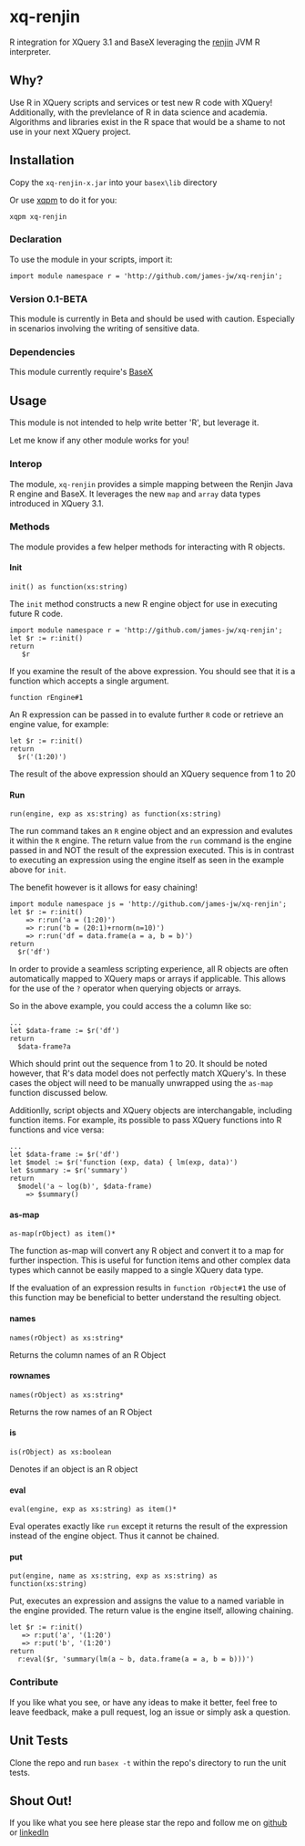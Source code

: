 # xq-renjin

R integration for XQuery 3.1 and BaseX leveraging the [renjin][3] JVM R interpreter.

## Why?

Use R in XQuery scripts and services or test new R code with XQuery! Additionally, with the 
prevlelance of R in data science and academia. Algorithms and libraries exist in the R space that would be a
shame to not use in your next XQuery project.

## Installation
Copy the ``xq-renjin-x.jar`` into your ``basex\lib`` directory 

Or use [xqpm][3] to do it for you:
```
xqpm xq-renjin
```

### Declaration
To use the module in your scripts, import it:

```xquery
import module namespace r = 'http://github.com/james-jw/xq-renjin';
```

### Version 0.1-BETA
This module is currently in Beta and should be used with caution. Especially in scenarios involving the
writing of sensitive data. 

### Dependencies
This module currently require's [BaseX][0]

## Usage 
This module is not intended to help write better 'R', but leverage it.

Let me know if any other module works for you!

### Interop

The module, `xq-renjin` provides a simple mapping between the Renjin Java R engine and BaseX. 
It leverages the new `map` and `array` data types introduced in XQuery 3.1.

### Methods
The module provides a few helper methods for interacting with R objects. 

#### Init

```xquery
init() as function(xs:string)
```

The `init` method constructs a new R engine object for use in executing future R code.

```xquery
import module namespace r = 'http://github.com/james-jw/xq-renjin';
let $r := r:init()
return
   $r
```

If you examine the result of the above expression. You should see that it is a function which accepts a single argument.
```xquery
function rEngine#1
```

An R expression can be passed in to evalute further `R` code or retrieve an engine value, for example:

```xquery
let $r := r:init()
return
  $r('(1:20)')
```

The result of the above expression should an XQuery sequence from 1 to 20

#### Run
```xquery
run(engine, exp as xs:string) as function(xs:string)
```

The run command takes an `R` engine object and an expression and evalutes it within the `R` engine. The return value from the `run` command is the engine passed in and NOT the result of the expression executed. This is in contrast to executing an expression using the engine itself as seen in the example above for `init`. 

The benefit however is it allows for easy chaining!

```xquery
import module namespace js = 'http://github.com/james-jw/xq-renjin';
let $r := r:init()
    => r:run('a = (1:20)')
    => r:run('b = (20:1)+rnorm(n=10)')
    => r:run('df = data.frame(a = a, b = b)')
return
  $r('df')
```

In order to provide a seamless scripting experience, all R objects are often automatically
mapped to XQuery maps or arrays if applicable. This allows for the use of the `?` operator when querying objects or arrays. 

So in the above example, you could access the a column like so:

```xquery
...
let $data-frame := $r('df')
return
  $data-frame?a
```

Which should print out the sequence from 1 to 20. It should be noted however, that R's data model does not perfectly match XQuery's. In these cases the object will need to be manually unwrapped using the `as-map` function discussed below.

Additionlly, script objects and XQuery objects are interchangable, including
function items. For example, its possible to pass XQuery functions into R functions and vice versa:

```xquery
...
let $data-frame := $r('df')
let $model := $r('function (exp, data) { lm(exp, data)')
let $summary := $r('summary')
return
  $model('a ~ log(b)', $data-frame)
    => $summary() 
```

#### as-map
```xquery
as-map(rObject) as item()*
```

The function as-map will convert any R object and convert it to a map for further inspection. This is useful for function items
and other complex data types which cannot be easily mapped to a single XQuery data type.

If the evaluation of an expression results in `function rObject#1` the use of this function may be beneficial to better understand the resulting object.

#### names
```xquery
names(rObject) as xs:string*
```
Returns the column names of an R Object

#### rownames
```xquery
names(rObject) as xs:string*
```
Returns the row names of an R Object

#### is
```xquery
is(rObject) as xs:boolean
```
Denotes if an object is an R object

#### eval
```xquery
eval(engine, exp as xs:string) as item()*
```

Eval operates exactly like `run` except it returns the result of the expression instead of the engine object. Thus it cannot be chained.

#### put
```xquery
put(engine, name as xs:string, exp as xs:string) as function(xs:string)
```

Put, executes an expression and assigns the value to a named variable in the engine provided. The return value is the engine itself, allowing chaining.

```xquery
let $r := r:init()
   => r:put('a', '(1:20')
   => r:put('b', '(1:20')
return
  r:eval($r, 'summary(lm(a ~ b, data.frame(a = a, b = b)))')
```

### Contribute
If you like what you see, or have any ideas to make it better, feel free to leave feedback, make a pull request, log an issue or simply ask a question.

## Unit Tests
Clone the repo and run ``basex -t`` within the repo's directory to run the unit tests.

## Shout Out!
If you like what you see here please star the repo and follow me on [github][1] or [linkedIn][2]

[0]: http://www.basex.org
[1]: https://github.com/james-jw/xqpm
[2]: https://www.linkedin.com/pub/james-wright/61/25a/101
[3]: http://www.renjin.org/
